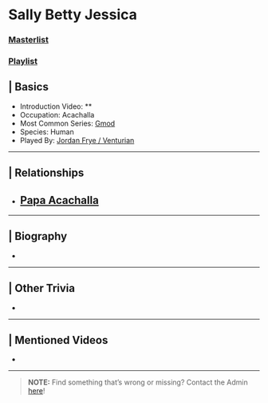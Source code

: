 # Sally Betty Jessica  
### [Masterlist]()
### [Playlist]()

## | Basics  
- Introduction Video: **  
- Occupation: Acachalla  
- Most Common Series: [Gmod](6.Series/Gmod.html)  
- Species: Human  
- Played By: [Jordan Frye / Venturian](3.Siblings/3.1.Jordan-Frye-Venturian.html)  

----

## | Relationships  
- [**Papa Acachalla**](5.Characters/Papa_Acachalla.html)  
  -   

----

## | Biography  
- 


----

## | Other Trivia  
- 

----

## | Mentioned Videos
- []()

----

> **NOTE:** Find something that’s wrong or missing? Contact the Admin [here](../chapter_2.html)!